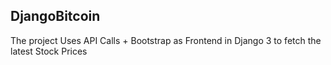 ## DjangoBitcoin


The project Uses API Calls + Bootstrap as Frontend in Django 3 to fetch the latest Stock Prices 
